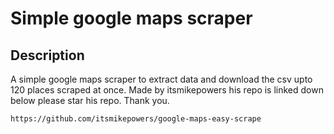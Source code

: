 # Simple google maps scraper

## Description

A simple google maps scraper to extract data and download the csv upto 120 places scraped at once.
Made by itsmikepowers his repo is linked down below please star his repo.
Thank you.

```
https://github.com/itsmikepowers/google-maps-easy-scrape
```
